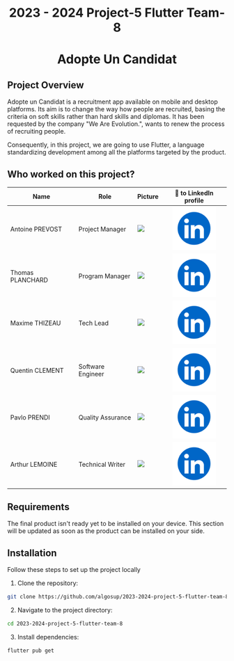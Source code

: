 # <div align="center">2023 - 2024 Project-5 Flutter Team-8</div>

# <div align="center">Adopte Un Candidat</div>

## Project Overview

Adopte un Candidat is a recruitment app available on mobile and desktop platforms. Its aim is to change the way how people are recruited, basing the criteria on soft skills rather than hard skills and diplomas. It has been requested by the company "We Are Evolution.", wants to renew the process of recruiting people.

Consequently, in this project, we are going to use Flutter, a language standardizing development among all the platforms targeted by the product.

## Who worked on this project?

| Name             | Role              | Picture                                                                       | 🔗 to LinkedIn profile                                                                                                                                                     |
| ---------------- | ----------------- | ----------------------------------------------------------------------------- | ------------------------------------------------------------------------------------------------------------------------------------------------------------------------- |
| Antoine PREVOST  | Project Manager   | <img src="https://avatars.githubusercontent.com/u/81081224?v=4" width=200 />  | <center>[<img src="documents/management/pictures/linkedin.png" alt="LinkedIn" style="width:100px">](https://www.linkedin.com/in/antoine-prevost-dev)</center>             |
| Thomas PLANCHARD | Program Manager   | <img src="https://avatars.githubusercontent.com/u/91249646?v=4" width=200 />  | <center>[<img src="documents/management/pictures/linkedin.png" alt="LinkedIn" style="width:100px">](https://www.linkedin.com/in/thomas-planchard-461782221/)</center>     |
| Maxime THIZEAU   | Tech Lead         | <img src="https://avatars.githubusercontent.com/u/145995586?v=4" width=200 /> | <center>[<img src="documents/management/pictures/linkedin.png" alt="LinkedIn" style="width:100px">](https://www.linkedin.com/in/maxime-thizeau-0b311a293/)</center>       |
| Quentin CLEMENT  | Software Engineer | <img src="https://avatars.githubusercontent.com/u/91249878?v=4" width=200 />  | <center>[<img src="documents/management/pictures/linkedin.png" alt="LinkedIn" style="width:100px">](https://www.linkedin.com/in/quentin-cl%C3%A9ment-939110221/)</center> |
| Pavlo PRENDI     | Quality Assurance | <img src="https://avatars.githubusercontent.com/u/169643790?v=4" width=200 /> | <center>[<img src="documents/management/pictures/linkedin.png" alt="LinkedIn" style="width:100px">](https://www.linkedin.com/in/pavlo-prendi-674777309/)</center>         |
| Arthur LEMOINE   | Technical Writer  | <img src="https://avatars.githubusercontent.com/u/91249827?v=4" width=200 />  | <center>[<img src="documents/management/pictures/linkedin.png" alt="LinkedIn" style="width:100px">](https://www.linkedin.com/in/arthur-lemoine-4b9782221/)</center>       |

## Requirements

The final product isn't ready yet to be installed on your device. This section will be updated as soon as the product can be installed on your side.

## Installation

Follow these steps to set up the project locally

1. Clone the repository:

```sh
git clone https://github.com/algosup/2023-2024-project-5-flutter-team-8.git
```

2. Navigate to the project directory:

```sh
cd 2023-2024-project-5-flutter-team-8
```

3. Install dependencies:

```sh
flutter pub get
```
